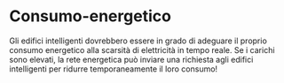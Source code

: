 # Consumo-energetico
Gli edifici intelligenti dovrebbero essere in grado di adeguare il proprio consumo energetico alla scarsità di elettricità in tempo reale. Se i carichi sono elevati, la rete energetica può inviare una richiesta agli edifici intelligenti per ridurre temporaneamente il loro consumo!
